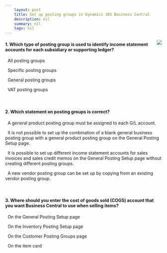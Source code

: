 ```yaml
---
    layout: post
    title: Set up posting groups in Dynamics 365 Business Central  
    description: nil
    summary: nil
    tags: nil
---
```



 <a target="_blank" href="https://docs.microsoft.com/en-us/learn/modules/posting-groups-dynamics-365-business-central/6-check/"><i class="fas fa-external-link-alt"></i> </a>
 <img align="right" src="https://docs.microsoft.com/en-us/learn/achievements/posting-groups-dynamics-365-business-central.svg">
####  1. Which type of posting group is used to identify income statement accounts for each subsidiary or supporting ledger?


<i class='far fa-square'></i> &nbsp;&nbsp;All posting groups

<i class='far fa-square'></i> &nbsp;&nbsp;Specific posting groups

<i class='fas fa-check-square' style='color: Dodgerblue;'></i> &nbsp;&nbsp;General posting groups

<i class='far fa-square'></i> &nbsp;&nbsp;VAT posting groups
<br />
<br />
<br />

####  2. Which statement on posting groups is correct?


<i class='far fa-square'></i> &nbsp;&nbsp;A general product posting group must be assigned to each G/L account.

<i class='far fa-square'></i> &nbsp;&nbsp;It is not possible to set up the combination of a blank general business posting group with a general product posting group on the General Posting Setup page.

<i class='fas fa-check-square' style='color: Dodgerblue;'></i> &nbsp;&nbsp;It is possible to set up different income statement accounts for sales invoices and sales credit memos on the General Posting Setup page without creating different posting groups.

<i class='far fa-square'></i> &nbsp;&nbsp;A new vendor posting group can be set up by copying from an existing vendor posting group.
<br />
<br />
<br />

####  3. Where should you enter the cost of goods sold (COGS) account that you want Business Central to use when selling items?


<i class='fas fa-check-square' style='color: Dodgerblue;'></i> &nbsp;&nbsp;On the General Posting Setup page

<i class='far fa-square'></i> &nbsp;&nbsp;On the Inventory Posting Setup page

<i class='far fa-square'></i> &nbsp;&nbsp;On the Customer Posting Groups page

<i class='far fa-square'></i> &nbsp;&nbsp;On the item card
<br />
<br />
<br />
